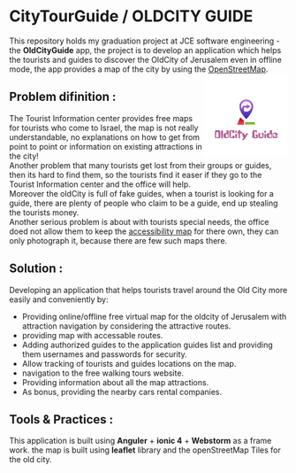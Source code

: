 # CityTourGuide / OLDCITY GUIDE
  This repository holds  my graduation project at JCE software engineering - the **OldCityGuide** app, the project is to develop an application which helps the tourists and guides to discover the OldCity of Jerusalem even in offline mode, the app provides a map of the city by using the [OpenStreetMap](https://www.openstreetmap.org/#map=19/31.77659/35.22732).
<img align = "right" src = "https://github.com/linaza/CityTourGuide/blob/master/ab.png" width = 30%>

## Problem difinition :
  The Tourist Information center provides free maps for tourists who come to Israel, the map is not really understandable, no explanations on how to get from point to point or information on existing attractions in the city!<br/>
Another problem that many tourists get lost from their groups or guides, then its hard to find them, so the tourists find it easer if they go to the Tourist Information center and the office will help. <br/>
Moreover the oldCity is full of fake guides, when a tourist is looking for a guide, there are plenty of people who claim to be a guide, end up stealing the tourists money.<br/>
Another serious problem is about with tourists special needs, the office doed not allow them to keep the [accessibility map](https://mfa.gov.il/MFA/IsraelExperience/Experience2016/AccessibilityMap.jpg) for there own, they can only photograph it, because there are few such maps there.
## Solution :
Developing an application that helps tourists travel around the Old City more easily and conveniently by:
- Providing online/offline free virtual map for the oldcity of Jerusalem with attraction navigation by considering the attractive routes.
- providing map with accessable routes.
- Adding authorized guides to the application guides list and providing them usernames and passwords for security.
- Allow tracking of tourists and guides locations on the map.
- navigation to the free walking tours website.
- Providing information about all the map attractions.
- As bonus, providing the nearby cars rental companies.
## Tools & Practices :
This application is built using **Anguler** + **ionic 4** + **Webstorm** as a frame work. 
the map is built using **leaflet** library and the openStreetMap Tiles for the old city. 

